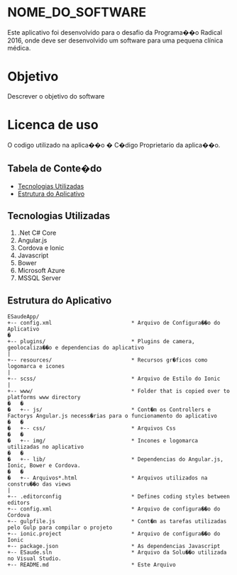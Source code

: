 # NOME_DO_SOFTWARE
  Este aplicativo foi desenvolvido para o desafio da Programa��o Radical 2016, onde deve ser desenvolvido um software para uma pequena clínica médica.


# Objetivo
  Descrever o objetivo do software

# Licenca de uso
O codigo utilizado na aplica��o � C�digo Proprietario da aplica��o.

## Tabela de Conte�do
 - [Tecnologias Utilizadas](#tecnologias-utilizadas)
 - [Estrutura do Aplicativo](#estrutura-do-aplicativo)

## Tecnologias Utilizadas
1. .Net C# Core
2. Angular.js
3. Cordova e Ionic
4. Javascript
5. Bower
6. Microsoft Azure
7. MSSQL Server

## Estrutura do Aplicativo

```
ESaudeApp/
+-- config.xml                         * Arquivo de Configura��o do Aplicativo
�
+-- plugins/                           * Plugins de camera, geolocaliza��o e dependencias do aplicativo
|
+-- resources/						   * Recursos gr�ficos como logomarca e icones
|
+-- scss/                              * Arquivo de Estilo do Ionic
|
+-- www/                               * Folder that is copied over to platforms www directory
�   �   
�   +-- js/                            * Cont�m os Controllers e Factorys Angular.js necess�rias para o funcionamento do aplicativo                
�   �
�   +-- css/                           * Arquivos Css
�   �
�   +-- img/                           * Incones e logomarca utilizadas no aplicativo
�   �
�   +-- lib/                           * Dependencias do Angular.js, Ionic, Bower e Cordova.
�   �
�   +-- Arquivos*.html                 * Arquivos utilizados na constru��o das views
|
+-- .editorconfig                      * Defines coding styles between editors
+-- config.xml                         * Arquivo de configura��o do Cordova
+-- gulpfile.js                        * Cont�m as tarefas utilizadas pelo Gulp para compilar o projeto
+-- ionic.project                      * Arquivo de configura��o do Ionic
+-- package.json                       * As dependencias Javascript
+-- ESaude.sln						   * Arquivo da Solu��o utilizada no Visual Studio.
+-- README.md                          * Este Arquivo
```
